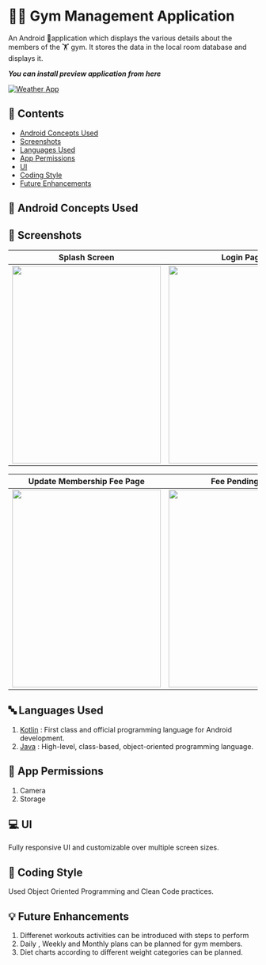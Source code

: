 # :weight_lifting_man: Gym Management Application

An Android 📱application which displays the various details about the members of the :weight_lifting: gym.
It stores the data in the local room database and displays it.

_**You can install preview application from here**_

[![Weather App]()]()

## 📜 Contents

* [Android Concepts Used](https://github.com/rahulmangla28/Gym_Management_App#-android-concepts-used)
* [Screenshots](https://github.com/rahulmangla28/Gym_Management_App#-screenshots)
* [Languages Used](https://github.com/rahulmangla28/Gym_Management_App#-languages-used)
* [App Permissions](https://github.com/rahulmangla28/Gym_Management_App#-app-permissions)
* [UI](https://github.com/rahulmangla28/Gym_Management_App#-ui)
* [Coding Style](https://github.com/rahulmangla28/Gym_Management_App#-coding-style)
* [Future Enhancements](https://github.com/rahulmangla28/Gym_Management_App#-future-enhancements)

## 📑 Android Concepts Used

## 📸 Screenshots

Splash Screen | Login Page | Add Member Page | 
--- | --- | --- |
<img src="" height="400" width="300" > | <img src="" height="400" width="300" > | <img src="" height="400" width="300" >

Update Membership Fee Page | Fee Pending List | All Members List 
--- | --- | --- |
<img src="" height="400" width="300" > | <img src="" height="400" width="300" > | <img src="" height="400" width="300" >

## 🔤 Languages Used

1. [Kotlin](https://kotlinlang.org/docs/home.html) : First class and official programming language for Android development.
2. [Java](https://en.wikipedia.org/wiki/Java_(programming_language)) : High-level, class-based, object-oriented programming language.

## 🔐 App Permissions

1. Camera
2. Storage

## 💻 UI

Fully responsive UI and customizable over multiple screen sizes.

## 📝 Coding Style

Used Object Oriented Programming and Clean Code practices.

## 💡 Future Enhancements

1. Differenet workouts activities can be introduced with steps to perform
2. Daily , Weekly and Monthly plans can be planned for gym members.
3. Diet charts according to different weight categories can be planned.
